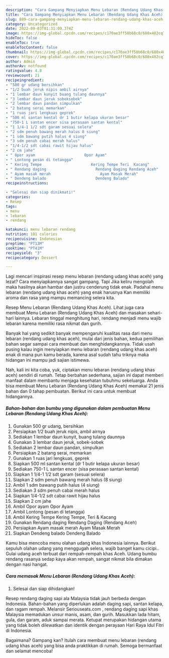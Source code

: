 ```yaml
---
description: "Cara Gampang Menyiapkan Menu Lebaran (Rendang Udang Khas Aceh) Menu Buat lebaran"
title: "Cara Gampang Menyiapkan Menu Lebaran (Rendang Udang Khas Aceh) Menu Buat lebaran"
slug: 889-cara-gampang-menyiapkan-menu-lebaran-rendang-udang-khas-aceh-menu-buat-lebaran
category: Uncategorized
date: 2022-09-03T01:31:09.374Z
image: https://img-global.cpcdn.com/recipes/c170ae3ff58b68c0/680x482cq70/menu-lebaran-rendang-udang-khas-aceh-foto-resep-utama.jpg
hideToc: false
enableToc: true
enableTocContent: false
thumbnail: https://img-global.cpcdn.com/recipes/c170ae3ff58b68c0/680x482cq70/menu-lebaran-rendang-udang-khas-aceh-foto-resep-utama.jpg
cover: https://img-global.cpcdn.com/recipes/c170ae3ff58b68c0/680x482cq70/menu-lebaran-rendang-udang-khas-aceh-foto-resep-utama.jpg
author: Admin
authorAv: notfound
ratingvalue: 4.8
reviewcount: 21
recipeingredient:
- "500 gr udang bersihkan"
- "1/2 buah jeruk nipis ambil airnya"
- "1 lembar daun kunyit buang tulang daunnya"
- "3 lembar daun jeruk sobeksobek"
- "2 lembar daun pandan simpulkan"
- "2 batang serai memarkan"
- "1 ruas jari lengkuas geprek"
- "500 ml santan kental dr 1 butir kelapa ukuran besar"
- "750-1 L santan encer sisa perasaan santan kental"
- "1 1/4-1 1/2 sdt garam sesuai selera"
- "2 sdm penuh bawang merah halus 8 siung"
- "1 sdm bawang putih halus 4 siung"
- "3 sdm penuh cabai merah halus"
- "1/4-1/2 sdt cabai rawit hijau halus"
- "2 cm jahe"
- " Opor ayam                      Opor Ayam"
- " Lontong pesan di tetangga"
- " Kering Tempe                      Kering Tempe Teri  Kacang"
- " Rendang daging                      Rendang Daging Rendang Aceh"
- " Ayam masak merah                      Ayam Masak Merah"
- " Dendeng balado                      Dendeng Balado"
recipeinstructions:

- "Selesai dan siap dinikmati!"
categories:
- Resep
tags:
- menu
- lebaran
- rendang

katakunci: menu lebaran rendang 
nutrition: 101 calories
recipecuisine: Indonesian
preptime: "PT13M"
cooktime: "PT41M"
recipeyield: "3"
recipecategory: Dessert

---
```



Lagi mencari inspirasi resep menu lebaran (rendang udang khas aceh) yang lezat? Cara menyiapkannya sangat gampang. Tapi Jika keliru mengolah maka hasilnya akan hambar dan justru cenderung tidak enak. Padahal menu lebaran (rendang udang khas aceh) yang enak harusnya Kan memiliki aroma dan rasa yang mampu memancing selera kita.


Resep Menu Lebaran (Rendang Udang Khas Aceh). Lihat juga cara membuat Menu Lebaran (Rendang Udang Khas Aceh) dan masakan sehari-hari lainnya. Lebaran tinggal menghitung hari, rendang menjadi menu wajib lebaran karena memiliki rasa nikmat dan gurih.

Banyak hal yang sedikit banyak mempengaruhi kualitas rasa dari menu lebaran (rendang udang khas aceh), mulai dari jenis bahan, kedua pemilihan bahan segar sampai cara membuat dan menghidangkannya. Tidak usah pusing kalau ingin menyiapkan menu lebaran (rendang udang khas aceh) enak di mana pun kamu berada, karena asal sudah tahu triknya maka hidangan ini mampu jadi sajian istimewa.


Nah, kali ini kita coba, yuk, ciptakan menu lebaran (rendang udang khas aceh) sendiri di rumah. Tetap berbahan sederhana, sajian ini dapat memberi manfaat dalam membantu menjaga kesehatan tubuhmu sekeluarga. Anda bisa membuat Menu Lebaran (Rendang Udang Khas Aceh) memakai 21 jenis bahan dan 0 tahap pembuatan. Berikut ini cara untuk membuat hidangannya.

<!--inarticleads1-->

##### Bahan-bahan dan bumbu yang digunakan dalam pembuatan Menu Lebaran (Rendang Udang Khas Aceh):

1. Gunakan 500 gr udang, bersihkan
1. Persiapkan 1/2 buah jeruk nipis, ambil airnya
1. Sediakan 1 lembar daun kunyit, buang tulang daunnya
1. Gunakan 3 lembar daun jeruk, sobek-sobek
1. Sediakan 2 lembar daun pandan, simpulkan
1. Persiapkan 2 batang serai, memarkan
1. Gunakan 1 ruas jari lengkuas, geprek
1. Siapkan 500 ml santan kental (dr 1 butir kelapa ukuran besar)
1. Sediakan 750-1 L santan encer (sisa perasaan santan kental)
1. Siapkan 1 1/4-1 1/2 sdt garam (sesuai selera)
1. Siapkan 2 sdm penuh bawang merah halus (8 siung)
1. Ambil 1 sdm bawang putih halus (4 siung)
1. Sediakan 3 sdm penuh cabai merah halus
1. Siapkan 1/4-1/2 sdt cabai rawit hijau halus
1. Siapkan 2 cm jahe
1. Ambil  Opor ayam                      Opor Ayam
1. Ambil  Lontong (pesan di tetangga)
1. Ambil  Kering Tempe                      Kering Tempe, Teri &amp; Kacang
1. Gunakan  Rendang daging                      Rendang Daging (Rendang Aceh)
1. Persiapkan  Ayam masak merah                      Ayam Masak Merah
1. Siapkan  Dendeng balado                      Dendeng Balado


Kamu bisa mencoba menu olahan udang khas Indonesia lainnya. Berikut sepuluh olahan udang yang menggugah selera, wajib banget kamu cicipi.. Gulai udang aceh terbuat dari rempah-rempah khas Aceh. Udang bumbu rendang rasanya sedap kaya akan rempah, sangat nikmat bila dimakan dengan nasi hangat. 

<!--inarticleads2-->

##### Cara memasak Menu Lebaran (Rendang Udang Khas Aceh):


1. Selesai dan siap dihidangkan!

Resep rendang daging sapi ala Malaysia tidak jauh berbeda dengan Indonesia. Bahan-bahan yang diperlukan adalah daging sapi, santan kelapa, dan ragam rempah. Melansir Seriouseats.com , rendang daging sapi khas Malaysia memadukan unsur manis, asam, dan gurih. Masukkan lada hitam, gula, dan garam, aduk sampai merata. Ketupat merupakan hidangan utama yang tidak boleh dilewatkan dan identik dengan perayaan Hari Raya Idul Fitri di Indonesia. 

Bagaimana? Gampang kan? Itulah cara membuat menu lebaran (rendang udang khas aceh) yang bisa anda praktikkan di rumah. Semoga bermanfaat dan selamat mencoba!
